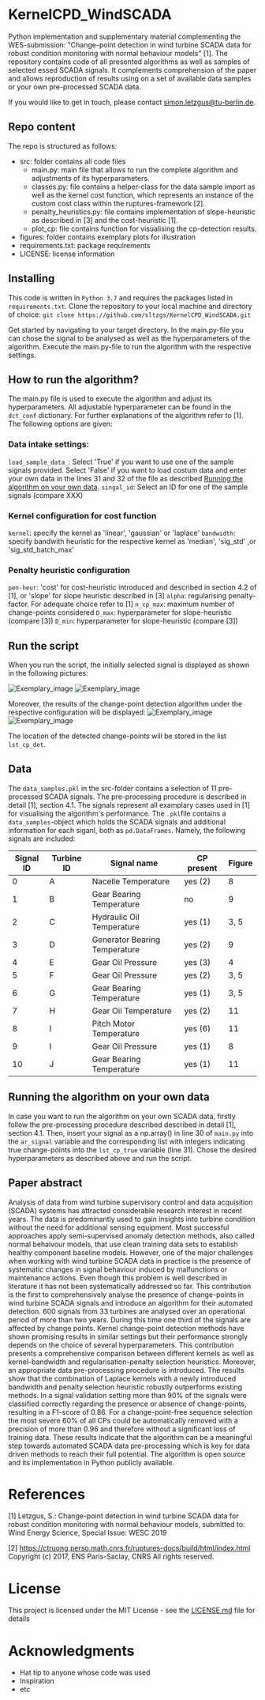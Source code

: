 # KernelCPD_WindSCADA

Python implementation and supplementary material complementing the WES-submission: "Change-point detection in wind turbine SCADA data for robust condition monitoring with normal behaviour models" [1]. The repository contains code of all presented algorithms as well as samples of selected 
essed SCADA signals. It complements comprehension of the paper and allows reproduction of results using on a set of available data samples or your own pre-processed SCADA data. 

If you would like to get in touch, please contact simon.letzgus@tu-berlin.de.


## Repo content
The repo is structured as follows:
- src: folder contains all code files
	- main.py:		 main file that allows to run the complete algorithm and adjustments of its hyperparameters.
	- classes.py:		 file contains a helper-class for the data sample import as well as the kernel cost function, which represents an instance of the custom cost class within the ruptures-framework [2].
	- penalty_heuristics.py: file contains implementation of slope-heuristic as described in [3] and the cost-heuristic [1].
	- plot_cp:		 file contains function for visualising the cp-detection results.
- figures: folder contains exemplary plots for illustration
- requirements.txt: package requirements
- LICENSE: license information

## Installing

This code is written in ```Python 3.7``` and requires the packages listed in ```requirements.txt```.  Clone the repository to your local machine and directory of choice:
```git clone https://github.com/sltzgs/KernelCPD_WindSCADA.git```

Get started by navigating to your target directory. In the main.py-file you can chose the signal to be analysed as well as the hyperparameters of the algorithm. Execute the main.py-file to run the algorithm with the respective settings.

## How to run the algorithm?
The main.py file is used to execute the algorithm and adjust its hyperparameters. All adjustable hyperparameter can be found in the ```dct_conf``` dictionary. For further explanations of the algorithm refer to [1]. The following options are given:

### Data intake settings:
```load_sample_data_```: Select 'True' if you want to use one of the sample signals provided. Select 'False' if you want to load costum data and enter your own data in the lines 31 and 32 of the file as described [Running the algorithm on your own data](##running-the-algorithm-on-you-own-data). 
```singal_id```: Select an ID for one of the sample signals (compare XXX)

### Kernel configuration for cost function 
```kernel```: specify the kernel as 'linear', 'gaussian' or 'laplace'
```bandwidth```: specify bandwith heuristic for the respective kernel as 'median', 'sig_std' ,or 'sig_std_batch_max'

### Penalty heuristic configuration
```pen-heur```: 'cost' for cost-heuristic introduced and described in section 4.2 of [1], or 'slope' for slope heuristic described in [3]
```alpha```: regularising penalty-factor. For adequate choice refer to [1]
```n_cp_max```: maximum number of change-points considered
```D_max```: hyperparameter for slope-heuristic (compare [3])
```D_min```: hyperparameter for slope-heuristic (compare [3])

## Run the script
When you run the script, the initially selected signal is displayed as shown in the following pictures:

![Exemplary_image](https://github.com/sltzgs/KernelCPD_WindSCADA/blob/master/figures/plot_signal_0.png)
![Exemplary_image](https://github.com/sltzgs/KernelCPD_WindSCADA/blob/master/figures/plot_signal_6.png)

Moreover, the results of the change-point detection algorithm under the respective configuration will be displayed:
![Exemplary_image](https://github.com/sltzgs/KernelCPD_WindSCADA/blob/master/figures/plot_cpd_result_signal_0.png)
![Exemplary_image](https://github.com/sltzgs/KernelCPD_WindSCADA/blob/master/figures/plot_cpd_result_signal_6.png)


The location of the detected change-points will be stored in the list ```lst_cp_det```.

## Data
The ```data_samples.pkl``` in the src-folder contains a selection of 11 pre-processed SCADA signals. The pre-processing procedure is described in detail [1], section 4.1. The signals represent all examplary cases used in [1] for visualising the algorithm's performance. The ```.pkl```file contains a ```data_samples```-object which holds the SCADA signals and additional information for each siganl, both as ```pd.DataFrames```. Namely, the following signals are included:

| Signal ID | Turbine ID | Signal name | CP present | Figure |
| --- | --- | --- | --- |--- |
| 0 | A | Nacelle Temperature | yes (2) | 8 |
| 1 | B | Gear Bearing Temperature | no | 9 |
| 2 | C | Hydraulic Oil Temperature | yes (1) | 3, 5 |
| 3 | D | Generator Bearing Temperature | yes (2) | 9 |
| 4 | E | Gear Oil Pressure | yes (3) | 4 |
| 5 | F | Gear Oil Pressure | yes (2) | 3, 5 |
| 6 | G | Gear Bearing Temperature | yes (1) | 3, 5 |
| 7 | H | Gear Oil Temperature | yes (2) | 11 |
| 8 | I | Pitch Motor Temperature | yes (6) | 11 |
| 9 | I |Gear Oil Pressure | yes (1) | 8 |
| 10 | J | Gear Bearing Temperature | yes (1) | 11 |


## Running the algorithm on your own data
In case you want to run the algorithm on your own SCADA data, firstly follow the pre-processing procedure described described in detail [1], section 4.1. Then, insert your signal as a np.array() in line 30 of ```main.py``` into the ```ar_signal``` variable and the corresponding list with integers indicating true change-points into the ```lst_cp_true``` variable (line 31). Chose the desired hyperparameters as described above and run the script.

## Paper abstract

Analysis of data from wind turbine supervisory control and data acquisition (SCADA) systems has attracted considerable research interest in recent years. The data is predominantly used to gain insights into turbine condition without the need for additional sensing equipment. Most successful approaches apply semi-supervised anomaly detection methods, also called normal behaivour models, that use clean training data sets to establish healthy component baseline models. However, one of the major challenges when working with wind turbine SCADA data in practice is the presence of systematic changes in signal behaviour induced by malfunctions or maintenance actions. Even though this problem is well described in literature it has not been systematically addressed so far. This contribution is the first to comprehensively analyse the presence of change-points in wind turbine SCADA signals and introduce an algorithm for their automated detection. 600 signals from 33 turbines are analysed over an operational period of more than two years. During this time one third of the signals are affected by change points. Kernel change-point detection methods have shown promising results in similar settings but their performance strongly depends on the choice of several hyperparameters. This contribution presents a comprehensive comparison between different kernels as well as kernel-bandwidth and regularisation-penalty selection heuristics. Moreover, an appropriate data pre-processing procedure is introduced. The results show that the combination of Laplace kernels with a newly introduced bandwidth and penalty selection heuristic robustly outperforms existing methods. In a signal validation setting more than 90\% of the signals were classified correctly regarding the presence or absence of change-points, resulting in a F1-score of 0.86. For a change-point-free sequence selection the most severe 60\% of all CPs could be automatically removed with a precision of more than 0.96 and therefore without a significant loss of training data. These results indicate that the algorithm can be a meaningful step towards automated SCADA data pre-processing which is key for data driven methods to reach their full potential. The algorithm is open source and its implementation in Python publicly available.

# References

[1] Letzgus, S.: Change-point detection in wind turbine SCADA data for robust condition monitoring with normal behaviour models, submitted to: Wind Energy Science, Special Issue: WESC 2019
        
[2] https://ctruong.perso.math.cnrs.fr/ruptures-docs/build/html/index.html
        Copyright (c) 2017, ENS Paris-Saclay, CNRS
        All rights reserved.


# License

This project is licensed under the MIT License - see the [LICENSE.md](LICENSE.md) file for details

# Acknowledgments

* Hat tip to anyone whose code was used
* Inspiration
* etc

